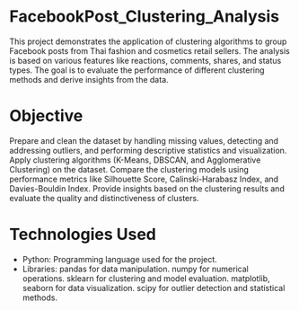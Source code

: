 # FacebookPost_Clustering_Analysis
This project demonstrates the application of clustering algorithms to group Facebook posts from Thai fashion and cosmetics retail sellers. The analysis is based on various features like reactions, comments, shares, and status types. The goal is to evaluate the performance of different clustering methods and derive insights from the data.

# Objective
Prepare and clean the dataset by handling missing values, detecting and addressing outliers, and performing descriptive statistics and visualization.
Apply clustering algorithms (K-Means, DBSCAN, and Agglomerative Clustering) on the dataset.
Compare the clustering models using performance metrics like Silhouette Score, Calinski-Harabasz Index, and Davies-Bouldin Index.
Provide insights based on the clustering results and evaluate the quality and distinctiveness of clusters.

# Technologies Used
- Python: Programming language used for the project.
- Libraries:
pandas for data manipulation.
numpy for numerical operations.
sklearn for clustering and model evaluation.
matplotlib, seaborn for data visualization.
scipy for outlier detection and statistical methods.


